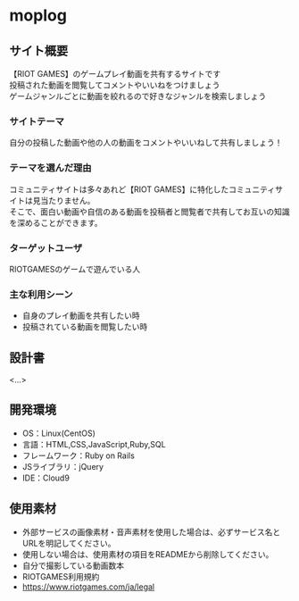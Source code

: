 # moplog

## サイト概要
【RIOT GAMES】のゲームプレイ動画を共有するサイトです<br>
投稿された動画を閲覧してコメントやいいねをつけましょう<br>
ゲームジャンルごとに動画を絞れるので好きなジャンルを検索しましょう
### サイトテーマ
自分の投稿した動画や他の人の動画をコメントやいいねして共有しましょう！

### テーマを選んだ理由
コミュニティサイトは多々あれど【RIOT GAMES】に特化したコミュニティサイトは見当たりません。<br>
そこで、面白い動画や自信のある動画を投稿者と閲覧者で共有してお互いの知識を深めることができます。

### ターゲットユーザ
RIOTGAMESのゲームで遊んでいる人

### 主な利用シーン
- 自身のプレイ動画を共有したい時
- 投稿されている動画を閲覧したい時

## 設計書
<...>

## 開発環境
- OS：Linux(CentOS)
- 言語：HTML,CSS,JavaScript,Ruby,SQL
- フレームワーク：Ruby on Rails
- JSライブラリ：jQuery
- IDE：Cloud9

## 使用素材
- 外部サービスの画像素材・音声素材を使用した場合は、必ずサービス名とURLを明記してください。
- 使用しない場合は、使用素材の項目をREADMEから削除してください。
- 自分で撮影している動画数本
- RIOTGAMES利用規約
- https://www.riotgames.com/ja/legal